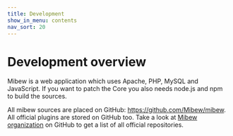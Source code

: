 ```yaml
---
title: Development
show_in_menu: contents
nav_sort: 20
---
```


# Development overview

Mibew is a web application which uses Apache, PHP, MySQL and JavaScript. If you
want to patch the Core you also needs node.js and npm to build the sources.

All mibew sources are placed on GitHub: https://github.com/Mibew/mibew. All
official plugins are stored on GitHub too. Take a look at
[Mibew organization](https://github.com/Mibew) on GitHub to get a list of all
official repositories.
